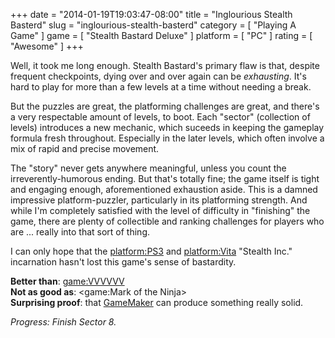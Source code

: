 +++
date = "2014-01-19T19:03:47-08:00"
title = "Inglourious Stealth Basterd"
slug = "inglourious-stealth-basterd"
category = [ "Playing A Game" ]
game = [ "Stealth Bastard Deluxe" ]
platform = [ "PC" ]
rating = [ "Awesome" ]
+++

Well, it took me long enough.  Stealth Bastard's primary flaw is that, despite frequent checkpoints, dying over and over again can be <i>exhausting</i>.  It's hard to play for more than a few levels at a time without needing a break.

But the puzzles are great, the platforming challenges are great, and there's a very respectable amount of levels, to boot.  Each "sector" (collection of levels) introduces a new mechanic, which suceeds in keeping the gameplay formula fresh throughout.  Especially in the later levels, which often involve a mix of rapid and precise movement.

The "story" never gets anywhere meaningful, unless you count the irreverently-humorous ending.  But that's totally fine; the game itself is tight and engaging enough, aforementioned exhaustion aside.  This is a damned impressive platform-puzzler, particularly in its platforming strength.  And while I'm completely satisfied with the level of difficulty in "finishing" the game, there are plenty of collectible and ranking challenges for players who are ... really into that sort of thing.

I can only hope that the <platform:PS3> and <platform:Vita> "Stealth Inc." incarnation hasn't lost this game's sense of bastardity.

<b>Better than</b>: <game:VVVVVV>  
<b>Not as good as</b>: <game:Mark of the Ninja>  
<b>Surprising proof</b>: that <a href="http://www.yoyogames.com/studio">GameMaker</a> can produce something really solid.

<i>Progress: Finish Sector 8.</i>
